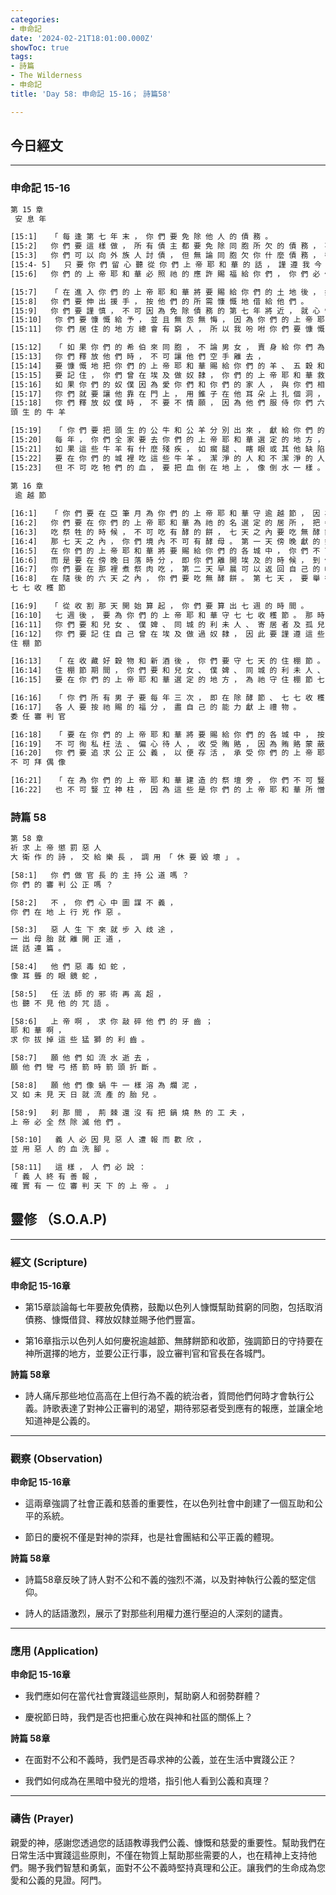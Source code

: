 ```yaml
---
categories:
- 申命記
date: '2024-02-21T18:01:00.000Z'
showToc: true
tags:
- 詩篇
- The Wilderness
- 申命記
title: 'Day 58: 申命記 15-16； 詩篇58'

---
```




## 今日經文

------

### 申命記 15-16


```bash
第 15 章
 安 息 年 

[15:1]   「 每 逢 第 七 年 末 ， 你 們 要 免 除 他 人 的 債 務 。     
[15:2]   你 們 要 這 樣 做 ， 所 有 債 主 都 要 免 除 同 胞 所 欠 的 債 務 ， 不 可 向 他 們 追 討 ， 因 為 宣 佈 免 除 債 務 的 是 耶 和 華 。     
[15:3]   你 們 可 以 向 外 族 人 討 債 ， 但 無 論 同 胞 欠 你 什 麼 債 務 ， 都 要 免 除 。     
[15:4- 5]   只 要 你 們 留 心 聽 從 你 們 上 帝 耶 和 華 的 話 ， 謹 遵 我 今 天 吩 咐 你 們 的 誡 命 ， 祂 必 使 你 們 在 祂 賜 給 你 們 作 產 業 的 土 地 上 蒙 福 ， 你 們 中 間 不 會 有 窮 人 。     
[15:6]   你 們 的 上 帝 耶 和 華 必 照 祂 的 應 許 賜 福 給 你 們 ， 你 們 必 借 貸 給 多 國 ， 卻 不 需 要 向 他 們 借 貸 。 你 們 必 統 治 多 國 ， 卻 不 被 他 們 統 治 。 

[15:7]   「 在 進 入 你 們 的 上 帝 耶 和 華 將 要 賜 給 你 們 的 土 地 後 ， 如 果 你 們 居 住 的 城 中 有 貧 窮 的 同 胞 ， 你 們 不 可 硬 著 心 腸 拒 施 援 手 。     
[15:8]   你 們 要 伸 出 援 手 ， 按 他 們 的 所 需 慷 慨 地 借 給 他 們 。     
[15:9]   你 們 要 謹 慎 ， 不 可 因 為 免 除 債 務 的 第 七 年 將 近 ， 就 心 懷 惡 念 ， 對 貧 窮 同 胞 冷 眼 相 待 ， 拒 施 援 手 。 否 則 ， 他 們 會 向 耶 和 華 控 訴 你 們 ， 那 時 你 們 便 有 罪 了 。     
[15:10]   你 們 要 慷 慨 給 予 ， 並 且 無 怨 無 悔 ， 因 為 你 們 的 上 帝 耶 和 華 必 在 你 們 所 做 的 一 切 事 上 賜 福 給 你 們 。     
[15:11]   你 們 居 住 的 地 方 總 會 有 窮 人 ， 所 以 我 吩 咐 你 們 要 慷 慨 地 幫 助 貧 窮 和 有 需 要 的 同 胞 。 

[15:12]   「 如 果 你 們 的 希 伯 來 同 胞 ， 不 論 男 女 ， 賣 身 給 你 們 為 奴 ， 他 們 要 服 侍 你 們 六 年 ， 到 第 七 年 ， 你 們 要 給 他 們 自 由 。     
[15:13]   你 們 釋 放 他 們 時 ， 不 可 讓 他 們 空 手 離 去 ，     
[15:14]   要 慷 慨 地 把 你 們 的 上 帝 耶 和 華 賜 給 你 們 的 羊 、 五 穀 和 酒 分 給 他 們 。     
[15:15]   要 記 住 ， 你 們 曾 在 埃 及 做 奴 隸 ， 你 們 的 上 帝 耶 和 華 救 贖 了 你 們 。 所 以 ， 我 今 天 吩 咐 你 們 這 樣 做 。     
[15:16]   如 果 你 們 的 奴 僕 因 為 愛 你 們 和 你 們 的 家 人 ， 與 你 們 相 處 融 洽 ， 不 願 意 離 去 ，     
[15:17]   你 們 就 要 讓 他 靠 在 門 上 ， 用 錐 子 在 他 耳 朵 上 扎 個 洞 ， 他 便 終 身 成 為 你 們 的 奴 僕 。 對 待 婢 女 也 要 這 樣 。     
[15:18]   你 們 釋 放 奴 僕 時 ， 不 要 不 情 願 ， 因 為 他 們 服 侍 你 們 六 年 ， 所 做 的 是 普 通 雇 工 的 兩 倍 。 而 且 ， 你 們 的 上 帝 耶 和 華 也 會 在 你 們 所 做 的 一 切 事 上 賜 福 給 你 們 。 
頭 生 的 牛 羊 

[15:19]   「 你 們 要 把 頭 生 的 公 牛 和 公 羊 分 別 出 來 ， 獻 給 你 們 的 上 帝 耶 和 華 。 不 可 用 頭 生 的 公 牛 耕 田 ， 也 不 要 剪 頭 生 公 羊 的 毛 。     
[15:20]   每 年 ， 你 們 全 家 要 去 你 們 的 上 帝 耶 和 華 選 定 的 地 方 ， 在 祂 面 前 吃 這 些 頭 生 的 牛 羊 。     
[15:21]   如 果 這 些 牛 羊 有 什 麼 殘 疾 ， 如 瘸 腿 、 瞎 眼 或 其 他 缺 陷 ， 就 不 可 獻 給 你 們 的 上 帝 耶 和 華 。     
[15:22]   要 在 你 們 的 城 裡 吃 這 些 牛 羊 。 潔 淨 的 人 和 不 潔 淨 的 人 都 可 以 吃 ， 就 像 吃 羚 羊 和 鹿 一 樣 。     
[15:23]   但 不 可 吃 牠 們 的 血 ， 要 把 血 倒 在 地 上 ， 像 倒 水 一 樣 。 
 
第 16 章
 逾 越 節 

[16:1]   「 你 們 要 在 亞 筆 月 為 你 們 的 上 帝 耶 和 華 守 逾 越 節 ， 因 為 祂 在 這 個 月 的 一 個 晚 上 帶 你 們 出 了 埃 及 。     
[16:2]   你 們 要 在 你 們 的 上 帝 耶 和 華 為 祂 的 名 選 定 的 居 所 ， 把 牛 羊 作 為 逾 越 節 的 祭 牲 獻 給 祂 。     
[16:3]   吃 祭 牲 的 時 候 ， 不 可 吃 有 酵 的 餅 ， 七 天 之 內 要 吃 無 酵 餅 ， 即 憶 苦 餅 ， 以 便 你 們 一 生 謹 記 離 開 埃 及 的 日 子 ， 因 為 當 時 你 們 離 開 得 很 倉 促 。     
[16:4]   那 七 天 之 內 ， 你 們 境 內 不 可 有 酵 母 。 第 一 天 傍 晚 獻 的 祭 肉 不 可 留 到 早 晨 。     
[16:5]   在 你 們 的 上 帝 耶 和 華 將 要 賜 給 你 們 的 各 城 中 ， 你 們 不 可 獻 逾 越 節 的 祭 牲 ，     
[16:6]   而 是 要 在 傍 晚 日 落 時 分 ， 即 你 們 離 開 埃 及 的 時 候 ， 到 你 們 的 上 帝 耶 和 華 為 祂 的 名 選 定 的 居 所 獻 逾 越 節 的 祭 牲 。     
[16:7]   你 們 要 在 那 裡 煮 祭 肉 吃 ， 第 二 天 早 晨 可 以 返 回 自 己 的 帳 篷 。     
[16:8]   在 隨 後 的 六 天 之 內 ， 你 們 要 吃 無 酵 餅 。 第 七 天 ， 要 舉 行 莊 嚴 的 聚 會 ， 敬 拜 你 們 的 上 帝 耶 和 華 。 那 一 天 你 們 不 可 做 工 。 
七 七 收 穫 節 

[16:9]   「 從 收 割 那 天 開 始 算 起 ， 你 們 要 算 出 七 週 的 時 間 。     
[16:10]   七 週 後 ， 要 為 你 們 的 上 帝 耶 和 華 守 七 七 收 穫 節 。 那 時 ， 你 們 要 按 照 你 們 的 上 帝 耶 和 華 所 賜 的 福 分 ， 甘 心 樂 意 地 獻 上 祭 物 。     
[16:11]   你 們 要 和 兒 女 、 僕 婢 、 同 城 的 利 未 人 、 寄 居 者 及 孤 兒 寡 婦 ， 在 你 們 的 上 帝 耶 和 華 為 祂 的 名 選 定 的 居 所 ， 在 祂 面 前 一 起 歡 喜 快 樂 。     
[16:12]   你 們 要 記 住 自 己 曾 在 埃 及 做 過 奴 隸 ， 因 此 要 謹 遵 這 些 律 例 。 
住 棚 節 

[16:13]   「 在 收 藏 好 穀 物 和 新 酒 後 ， 你 們 要 守 七 天 的 住 棚 節 。     
[16:14]   住 棚 節 期 間 ， 你 們 要 和 兒 女 、 僕 婢 、 同 城 的 利 未 人 、 寄 居 者 及 孤 兒 寡 婦 一 起 歡 慶 。     
[16:15]   要 在 你 們 的 上 帝 耶 和 華 選 定 的 地 方 ， 為 祂 守 住 棚 節 七 天 ； 要 滿 心 歡 喜 ， 因 為 你 們 的 上 帝 耶 和 華 賜 福 你 們 ， 使 你 們 的 出 產 豐 富 、 凡 事 順 利 。 

[16:16]   「 你 們 所 有 男 子 要 每 年 三 次 ， 即 在 除 酵 節 、 七 七 收 穫 節 和 住 棚 節 ， 在 你 們 的 上 帝 耶 和 華 指 定 的 地 方 朝 見 祂 。 你 們 不 可 空 手 朝 見 耶 和 華 ，     
[16:17]   各 人 要 按 祂 賜 的 福 分 ， 盡 自 己 的 能 力 獻 上 禮 物 。 
委 任 審 判 官 

[16:18]   「 要 在 你 們 的 上 帝 耶 和 華 將 要 賜 給 你 們 的 各 城 中 ， 按 支 派 委 任 審 判 官 及 其 他 官 員 。 官 員 們 要 秉 公 審 判 ，     
[16:19]   不 可 徇 私 枉 法 、 偏 心 待 人 ， 收 受 賄 賂 ， 因 為 賄 賂 蒙 蔽 智 者 的 眼 睛 ， 使 正 直 人 顛 倒 是 非 。     
[16:20]   你 們 要 追 求 公 正 公 義 ， 以 便 存 活 ， 承 受 你 們 的 上 帝 耶 和 華 賜 給 你 們 的 土 地 。 
不 可 拜 偶 像 

[16:21]   「 在 為 你 們 的 上 帝 耶 和 華 建 造 的 祭 壇 旁 ， 你 們 不 可 豎 立 亞 舍 拉 木 神 像 ，     
[16:22]   也 不 可 豎 立 神 柱 ， 因 為 這 些 是 你 們 的 上 帝 耶 和 華 所 憎 惡 的 。 

```

### 詩篇 58

```bash
第 58 章
祈 求 上 帝 懲 罰 惡 人 
大 衛 作 的 詩 ， 交 給 樂 長 ， 調 用 「 休 要 毀 壞 」 。 

[58:1]   你 們 做 官 長 的 主 持 公 道 嗎 ？ 
你 們 的 審 判 公 正 嗎 ？ 

[58:2]   不 ， 你 們 心 中 圖 謀 不 義 ， 
你 們 在 地 上 行 兇 作 惡 。 

[58:3]   惡 人 生 下 來 就 步 入 歧 途 ， 
一 出 母 胎 就 離 開 正 道 ， 
謊 話 連 篇 。 

[58:4]   他 們 惡 毒 如 蛇 ， 
像 耳 聾 的 眼 鏡 蛇 ， 

[58:5]   任 法 師 的 邪 術 再 高 超 ， 
也 聽 不 見 他 的 咒 語 。 

[58:6]   上 帝 啊 ， 求 你 敲 碎 他 們 的 牙 齒 ； 
耶 和 華 啊 ， 
求 你 拔 掉 這 些 猛 獅 的 利 齒 。 

[58:7]   願 他 們 如 流 水 逝 去 ， 
願 他 們 彎 弓 搭 箭 時 箭 頭 折 斷 。 

[58:8]   願 他 們 像 蝸 牛 一 樣 溶 為 爛 泥 ， 
又 如 未 見 天 日 就 流 產 的 胎 兒 。 

[58:9]   刹 那 間 ， 荊 棘 還 沒 有 把 鍋 燒 熱 的 工 夫 ， 
上 帝 必 全 然 除 滅 他 們 。 

[58:10]   義 人 必 因 見 惡 人 遭 報 而 歡 欣 ， 
並 用 惡 人 的 血 洗 腳 。 

[58:11]   這 樣 ， 人 們 必 說 ： 
「 義 人 終 有 善 報 ， 
確 實 有 一 位 審 判 天 下 的 上 帝 。 」

```

## 靈修 （S.O.A.P)

------

### **經文 (Scripture)**

**申命記 15-16章**

  - 第15章談論每七年要赦免債務，鼓勵以色列人慷慨幫助貧窮的同胞，包括取消債務、慷慨借貸、釋放奴隸並賜予他們豐富。

  - 第16章指示以色列人如何慶祝逾越節、無酵餅節和收節，強調節日的守持要在神所選擇的地方，並要公正行事，設立審判官和官長在各城門。

**詩篇 58章**

  - 詩人痛斥那些地位高高在上但行為不義的統治者，質問他們何時才會執行公義。詩歌表達了對神公正審判的渴望，期待邪惡者受到應有的報應，並讓全地知道神是公義的。

------

### **觀察 (Observation)**

**申命記 15-16章**

  - 這兩章強調了社會正義和慈善的重要性，在以色列社會中創建了一個互助和公平的系統。

  - 節日的慶祝不僅是對神的崇拜，也是社會團結和公平正義的體現。

**詩篇 58章**

  - 詩篇58章反映了詩人對不公和不義的強烈不滿，以及對神執行公義的堅定信仰。

  - 詩人的話語激烈，展示了對那些利用權力進行壓迫的人深刻的譴責。

------

### **應用 (Application)**

**申命記 15-16章**

  - 我們應如何在當代社會實踐這些原則，幫助窮人和弱勢群體？

  - 慶祝節日時，我們是否也把重心放在與神和社區的關係上？

**詩篇 58章**

  - 在面對不公和不義時，我們是否尋求神的公義，並在生活中實踐公正？

  - 我們如何成為在黑暗中發光的燈塔，指引他人看到公義和真理？

------

### **禱告 (Prayer)**

親愛的神，感謝您透過您的話語教導我們公義、慷慨和慈愛的重要性。幫助我們在日常生活中實踐這些原則，不僅在物質上幫助那些需要的人，也在精神上支持他們。賜予我們智慧和勇氣，面對不公不義時堅持真理和公正。讓我們的生命成為您愛和公義的見證。阿門。

